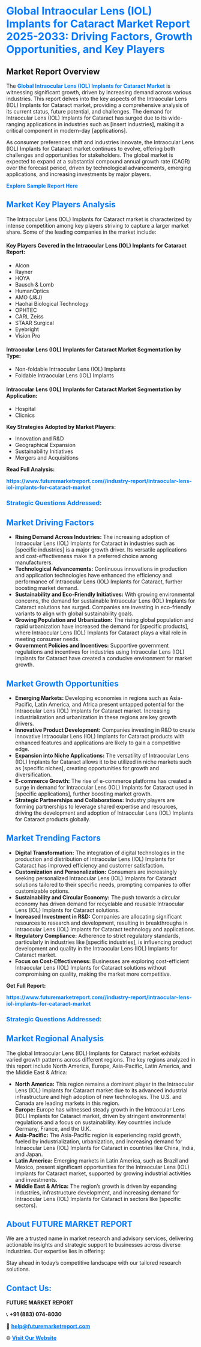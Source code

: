 <h1 style="color: #007BFF;">Global Intraocular Lens (IOL) Implants for Cataract Market Report 2025-2033: Driving Factors, Growth Opportunities, and Key Players</h1>

<section id="overview">
<h2>Market Report Overview</h2>
<p>The <a href="https://www.futuremarketreport.com//industry-report/intraocular-lens-iol-implants-for-cataract-market" style="color: #007BFF; text-decoration: none;"><strong>Global Intraocular Lens (IOL) Implants for Cataract Market</strong></a> is witnessing significant growth, driven by increasing demand across various industries. This report delves into the key aspects of the Intraocular Lens (IOL) Implants for Cataract market, providing a comprehensive analysis of its current status, future potential, and challenges. The demand for Intraocular Lens (IOL) Implants for Cataract has surged due to its wide-ranging applications in industries such as [insert industries], making it a critical component in modern-day [applications].</p>
<p>As consumer preferences shift and industries innovate, the Intraocular Lens (IOL) Implants for Cataract market continues to evolve, offering both challenges and opportunities for stakeholders. The global market is expected to expand at a substantial compound annual growth rate (CAGR) over the forecast period, driven by technological advancements, emerging applications, and increasing investments by major players.</p>
</section>

<section id="overview">
<p><a href="https://www.futuremarketreport.com//request-sample/reportId=78741" style="color: #007BFF; text-decoration: none;"><strong>Explore Sample Report Here</strong></a></p>
</section>

<section id="key-players">
<h2 style="color: #007BFF;">Market Key Players Analysis</h2>
<p>The Intraocular Lens (IOL) Implants for Cataract market is characterized by intense competition among key players striving to capture a larger market share. Some of the leading companies in the market include:</p>
<h4>Key Players Covered in the Intraocular Lens (IOL) Implants for Cataract Report:</h4>
<ul><li>Alcon</li><li>Rayner</li><li>HOYA</li><li>Bausch &amp; Lomb</li><li>HumanOptics</li><li>AMO (J&amp;J)</li><li>Haohai Biological Technology</li><li>OPHTEC</li><li>CARL Zeiss</li><li>STAAR Surgical</li><li>Eyebright</li><li>Vision Pro</li></ul>
<h4>Intraocular Lens (IOL) Implants for Cataract Market Segmentation by Type:</h4>
<ul><li>Non-foldable Intraocular Lens (IOL) Implants</li><li>Foldable Intraocular Lens (IOL) Implants</li></ul>

<h4>Intraocular Lens (IOL) Implants for Cataract Market Segmentation by Application:</h4>
<ul><li>Hospital</li><li>Clicnics</li></ul>
<p><strong>Key Strategies Adopted by Market Players:</strong></p>
<ul>
<li>Innovation and R&D</li>
<li>Geographical Expansion</li>
<li>Sustainability Initiatives</li>
<li>Mergers and Acquisitions</li>
</ul>
</section>

<section>
<p><strong>Read Full Analysis: </strong></p><a href="https://www.futuremarketreport.com//industry-report/intraocular-lens-iol-implants-for-cataract-market" style="color: #007BFF; text-decoration: none;"><strong>https://www.futuremarketreport.com//industry-report/intraocular-lens-iol-implants-for-cataract-market</strong></a>
<h3 style="color: #007BFF;">Strategic Questions Addressed:</h3>
</section>

<section id="driving-factors">
<h2 style="color: #007BFF;">Market Driving Factors</h2>
<ul>
<li><strong>Rising Demand Across Industries:</strong> The increasing adoption of Intraocular Lens (IOL) Implants for Cataract in industries such as [specific industries] is a major growth driver. Its versatile applications and cost-effectiveness make it a preferred choice among manufacturers.</li>
<li><strong>Technological Advancements:</strong> Continuous innovations in production and application technologies have enhanced the efficiency and performance of Intraocular Lens (IOL) Implants for Cataract, further boosting market demand.</li>
<li><strong>Sustainability and Eco-Friendly Initiatives:</strong> With growing environmental concerns, the demand for sustainable Intraocular Lens (IOL) Implants for Cataract solutions has surged. Companies are investing in eco-friendly variants to align with global sustainability goals.</li>
<li><strong>Growing Population and Urbanization:</strong> The rising global population and rapid urbanization have increased the demand for [specific products], where Intraocular Lens (IOL) Implants for Cataract plays a vital role in meeting consumer needs.</li>
<li><strong>Government Policies and Incentives:</strong> Supportive government regulations and incentives for industries using Intraocular Lens (IOL) Implants for Cataract have created a conducive environment for market growth.</li>
</ul>
</section>

<section id="growth-opportunities">
<h2 style="color: #007BFF;">Market Growth Opportunities</h2>
<ul>
<li><strong>Emerging Markets:</strong> Developing economies in regions such as Asia-Pacific, Latin America, and Africa present untapped potential for the Intraocular Lens (IOL) Implants for Cataract market. Increasing industrialization and urbanization in these regions are key growth drivers.</li>
<li><strong>Innovative Product Development:</strong> Companies investing in R&D to create innovative Intraocular Lens (IOL) Implants for Cataract products with enhanced features and applications are likely to gain a competitive edge.</li>
<li><strong>Expansion into Niche Applications:</strong> The versatility of Intraocular Lens (IOL) Implants for Cataract allows it to be utilized in niche markets such as [specific niches], creating opportunities for growth and diversification.</li>
<li><strong>E-commerce Growth:</strong> The rise of e-commerce platforms has created a surge in demand for Intraocular Lens (IOL) Implants for Cataract used in [specific applications], further boosting market growth.</li>
<li><strong>Strategic Partnerships and Collaborations:</strong> Industry players are forming partnerships to leverage shared expertise and resources, driving the development and adoption of Intraocular Lens (IOL) Implants for Cataract products globally.</li>
</ul>
</section>

<section id="trending-factors">
<h2 style="color: #007BFF;">Market Trending Factors</h2>
<ul>
<li><strong>Digital Transformation:</strong> The integration of digital technologies in the production and distribution of Intraocular Lens (IOL) Implants for Cataract has improved efficiency and customer satisfaction.</li>
<li><strong>Customization and Personalization:</strong> Consumers are increasingly seeking personalized Intraocular Lens (IOL) Implants for Cataract solutions tailored to their specific needs, prompting companies to offer customizable options.</li>
<li><strong>Sustainability and Circular Economy:</strong> The push towards a circular economy has driven demand for recyclable and reusable Intraocular Lens (IOL) Implants for Cataract solutions.</li>
<li><strong>Increased Investment in R&D:</strong> Companies are allocating significant resources to research and development, resulting in breakthroughs in Intraocular Lens (IOL) Implants for Cataract technology and applications.</li>
<li><strong>Regulatory Compliance:</strong> Adherence to strict regulatory standards, particularly in industries like [specific industries], is influencing product development and quality in the Intraocular Lens (IOL) Implants for Cataract market.</li>
<li><strong>Focus on Cost-Effectiveness:</strong> Businesses are exploring cost-efficient Intraocular Lens (IOL) Implants for Cataract solutions without compromising on quality, making the market more competitive.</li>
</ul>
</section>

<section>
<p><strong>Get Full Report: </strong></p><a href="https://www.futuremarketreport.com//industry-report/intraocular-lens-iol-implants-for-cataract-market" style="color: #007BFF; text-decoration: none;"><strong>https://www.futuremarketreport.com//industry-report/intraocular-lens-iol-implants-for-cataract-market</strong></a>
<h3 style="color: #007BFF;">Strategic Questions Addressed:</h3>
</section>


<section id="regional-analysis">
<h2 style="color: #007BFF;">Market Regional Analysis</h2>
<p>The global Intraocular Lens (IOL) Implants for Cataract market exhibits varied growth patterns across different regions. The key regions analyzed in this report include North America, Europe, Asia-Pacific, Latin America, and the Middle East & Africa:</p>
<ul>
<li><strong>North America:</strong> This region remains a dominant player in the Intraocular Lens (IOL) Implants for Cataract market due to its advanced industrial infrastructure and high adoption of new technologies. The U.S. and Canada are leading markets in this region.</li>
<li><strong>Europe:</strong> Europe has witnessed steady growth in the Intraocular Lens (IOL) Implants for Cataract market, driven by stringent environmental regulations and a focus on sustainability. Key countries include Germany, France, and the U.K.</li>
<li><strong>Asia-Pacific:</strong> The Asia-Pacific region is experiencing rapid growth, fueled by industrialization, urbanization, and increasing demand for Intraocular Lens (IOL) Implants for Cataract in countries like China, India, and Japan.</li>
<li><strong>Latin America:</strong> Emerging markets in Latin America, such as Brazil and Mexico, present significant opportunities for the Intraocular Lens (IOL) Implants for Cataract market, supported by growing industrial activities and investments.</li>
<li><strong>Middle East & Africa:</strong> The region’s growth is driven by expanding industries, infrastructure development, and increasing demand for Intraocular Lens (IOL) Implants for Cataract in sectors like [specific sectors].</li>
</ul>
</section>

<footer>
<h2 style="color: #007BFF;">About FUTURE MARKET REPORT</h2>
<p>We are a trusted name in market research and advisory services, delivering actionable insights and strategic support to businesses across diverse industries. Our expertise lies in offering:</p>

<p>Stay ahead in today’s competitive landscape with our tailored research solutions.</p>

<h2 style="color: #007BFF;">Contact Us:</h2>
<p><strong>FUTURE MARKET REPORT</strong></p>
<p>📞 <strong>+91 (883) 074-8030</strong></p>
<p>📧 <strong><a href="mailto:help@futuremarketreport.com" style="color: #007BFF;">help@futuremarketreport.com</a></strong></p>
<p>🌐 <strong><a href="https://www.futuremarketreport.com/" style="color: #007BFF;">Visit Our Website</a></strong></p>
</footer>